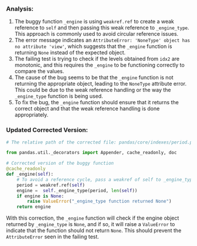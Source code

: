 ### Analysis:
1. The buggy function `_engine` is using `weakref.ref` to create a weak reference to `self` and then passing this weak reference to `_engine_type`. This approach is commonly used to avoid circular reference issues.
2. The error message indicates an `AttributeError: 'NoneType' object has no attribute 'view'`, which suggests that the `_engine` function is returning `None` instead of the expected object.
3. The failing test is trying to check if the levels obtained from `idx2` are monotonic, and this requires the `_engine` to be functioning correctly to compare the values.
4. The cause of the bug seems to be that the `_engine` function is not returning the appropriate object, leading to the `NoneType` attribute error. This could be due to the weak reference handling or the way the `_engine_type` function is being used.
5. To fix the bug, the `_engine` function should ensure that it returns the correct object and that the weak reference handling is done appropriately.

### Updated Corrected Version:
```python
# The relative path of the corrected file: pandas/core/indexes/period.py

from pandas.util._decorators import Appender, cache_readonly, doc

# Corrected version of the buggy function
@cache_readonly
def _engine(self):
    # To avoid a reference cycle, pass a weakref of self to _engine_type.
    period = weakref.ref(self)
    engine =  self._engine_type(period, len(self))
    if engine is None:
        raise ValueError("_engine_type function returned None")
    return engine
```

With this correction, the `_engine` function will check if the engine object returned by `_engine_type` is `None`, and if so, it will raise a `ValueError` to indicate that the function should not return `None`. This should prevent the `AttributeError` seen in the failing test.